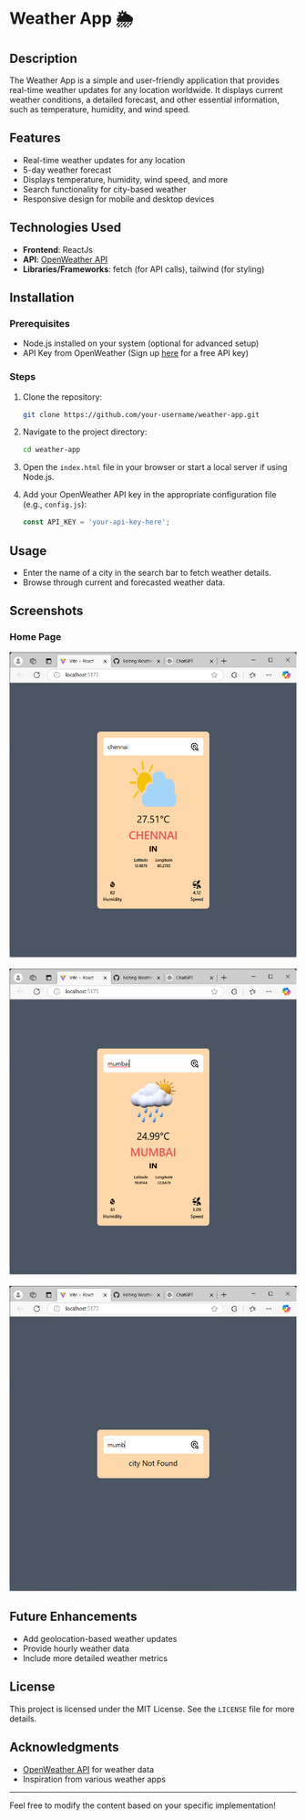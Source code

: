 # Weather App 🌦️  

## Description  
The Weather App is a simple and user-friendly application that provides real-time weather updates for any location worldwide. It displays current weather conditions, a detailed forecast, and other essential information, such as temperature, humidity, and wind speed.  

## Features  
- Real-time weather updates for any location  
- 5-day weather forecast  
- Displays temperature, humidity, wind speed, and more  
- Search functionality for city-based weather  
- Responsive design for mobile and desktop devices  

## Technologies Used  
- **Frontend**: ReactJs 
- **API**: [OpenWeather API](https://openweathermap.org/)  
- **Libraries/Frameworks**: fetch (for API calls), tailwind (for styling)  

## Installation  

### Prerequisites  
- Node.js installed on your system (optional for advanced setup)  
- API Key from OpenWeather (Sign up [here](https://openweathermap.org/) for a free API key)  

### Steps  
1. Clone the repository:  
   ```bash  
   git clone https://github.com/your-username/weather-app.git  
   ```  

2. Navigate to the project directory:  
   ```bash  
   cd weather-app  
   ```  

3. Open the `index.html` file in your browser or start a local server if using Node.js.  

4. Add your OpenWeather API key in the appropriate configuration file (e.g., `config.js`):  
   ```javascript  
   const API_KEY = 'your-api-key-here';  
   ```  

## Usage  
- Enter the name of a city in the search bar to fetch weather details.  
- Browse through current and forecasted weather data.  

## Screenshots
### Home Page
![Weather App Home Page](src/assets/4.png)
&nbsp;&nbsp;&nbsp;
![Weather App Home Page](src/assets/2.png)
&nbsp;&nbsp;&nbsp;
![Weather App Home Page](src/assets/3.png)

## Future Enhancements  
- Add geolocation-based weather updates  
- Provide hourly weather data  
- Include more detailed weather metrics  

## License  
This project is licensed under the MIT License. See the `LICENSE` file for more details.  

## Acknowledgments  
- [OpenWeather API](https://openweathermap.org/) for weather data  
- Inspiration from various weather apps  

---  

Feel free to modify the content based on your specific implementation!
